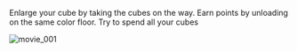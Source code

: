 Enlarge your cube by taking the cubes on the way. Earn points by unloading on the same color floor. Try to spend all your cubes

![movie_001](https://github.com/RNH2e/SeveredCubeRunner/assets/93777622/bc8339a9-8ea0-46e4-ba77-585549057cb3)
